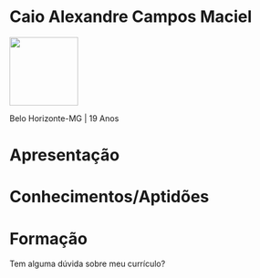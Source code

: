 # Caio Alexandre Campos Maciel

<img src="https://i.ibb.co/cTVrrLY/IMG-20180905-185013.jpg"
height="120" width="120">

Belo Horizonte-MG | 19 Anos


# Apresentação

# Conhecimentos/Aptidões 

# Formação


Tem alguma dúvida sobre meu currículo?
